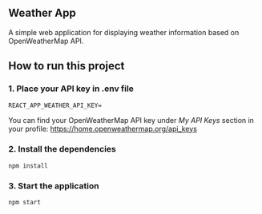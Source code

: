 ## Weather App

A simple web application for displaying weather information based on OpenWeatherMap API.

## How to run this project

### 1. Place your API key in .env file

```
REACT_APP_WEATHER_API_KEY=
```

You can find your OpenWeatherMap API key under *My API Keys* section in your profile: https://home.openweathermap.org/api_keys

### 2. Install the dependencies

```
npm install
```

### 3. Start the application

```
npm start
```